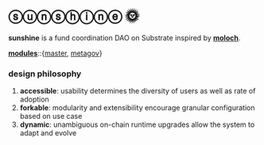 # ⓢⓤⓝⓢⓗⓘⓝⓔ 🌞

**sunshine** is a fund coordination DAO on Substrate inspired by **[moloch](https://github.com/MolochVentures/moloch)**. 

**[modules](./modules)**::{[master](./modules/master), [metagov](./modules/metagov)}

<!-- ## technical features

- [ ] DAOs are first-class members
- [ ] Backward induction ie work our way back from real world use cases to discern practical mechanisms (specialize before generalizing) -->

### design philosophy

1. **accessible**: usability determines the diversity of users as well as rate of adoption
2. **forkable**: modularity and extensibility encourage granular configuration based on use case
3. **dynamic**: unambiguous on-chain runtime upgrades allow the system to adapt and evolve